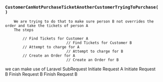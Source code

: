 ### `CustomerCanNotPurchaseTicketAnotherCustomerTryingToPurchase()`
        We are trying to do that to make sure person B not overrides the order and take the tickets of person A
        The steps
        
            // Find Tickets for Customer A
                                // Find Tickets for Customer B
            // Attempt to charge for A
                                // Attempt to charge for B
            // Create an Order for A
                                // Create an Order for B
   we can make use of Laravel SubRequest
   Initiate Request A
        Initiate Request B
        Finish Request B
   Finish Request B    
        
